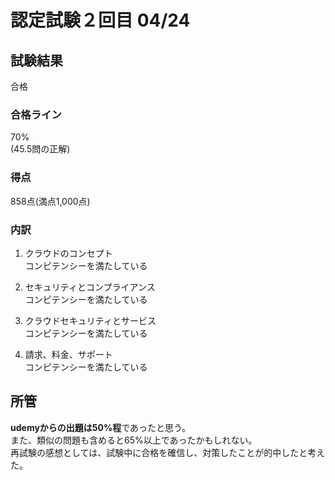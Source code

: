 # 認定試験２回目 04/24

## 試験結果

合格

### 合格ライン
70%  
(45.5問の正解)  

### 得点
858点(満点1,000点)  

### 内訳
1. クラウドのコンセプト  
コンピテンシーを満たしている

2. セキュリティとコンプライアンス  
コンピテンシーを満たしている

3. クラウドセキュリティとサービス  
コンピテンシーを満たしている

4. 請求、料金、サポート  
コンピテンシーを満たしている

## 所管

**udemyからの出題は50%程**であったと思う。  
また、類似の問題も含めると65%以上であったかもしれない。  
再試験の感想としては、試験中に合格を確信し、対策したことが的中したと考えた。  